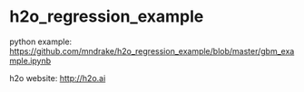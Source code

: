 # h2o_regression_example

python example: https://github.com/mndrake/h2o_regression_example/blob/master/gbm_example.ipynb

h2o website: http://h2o.ai
